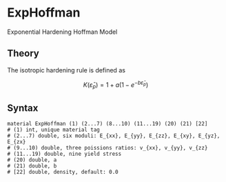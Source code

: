 # ExpHoffman

Exponential Hardening Hoffman Model

## Theory

The isotropic hardening rule is defined as

$$
K(\bar\varepsilon_p)=1+a(1-e^{-b\bar\varepsilon_p})
$$

## Syntax

```
material ExpHoffman (1) (2...7) (8...10) (11...19) (20) (21) [22]
# (1) int, unique material tag
# (2...7) double, six moduli: E_{xx}, E_{yy}, E_{zz}, E_{xy}, E_{yz}, E_{zx}
# (9...10) double, three poissions ratios: v_{xx}, v_{yy}, v_{zz}
# (11...19) double, nine yield stress
# (20) double, a
# (21) double, b
# [22] double, density, default: 0.0
```
